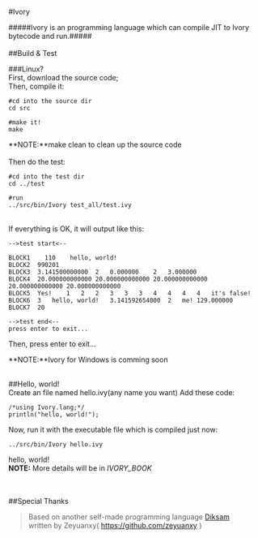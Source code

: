 #Ivory

#####Ivory is an programming language which can compile JIT to Ivory bytecode and run.#####
<br/><br/>
##Build & Test

###Linux?<br/>
First, download the source code;<br/>
Then, compile it:<br/>

    #cd into the source dir
    cd src
    
    #make it!
    make

**NOTE:**make clean to clean up the source code<br/><br/>
Then do the test:
    
    #cd into the test dir
    cd ../test
    
    #run
    ../src/bin/Ivory test_all/test.ivy

<br/>
If everything is OK, it will output like this:

    -->test start<--

    BLOCK1    110    hello, world!
    BLOCK2	990201
    BLOCK3	3.141500000000	2	0.000000	2	3.000000
    BLOCK4	20.000000000000	20.000000000000	20.000000000000	20.000000000000	20.000000000000
    BLOCK5	Yes!	1	2	2	3	3	3	4	4	4	4	it's false!
    BLOCK6	3	hello, world!	3.141592654000	2	me!	129.000000
    BLOCK7	20
    
    -->test end<--
    press enter to exit...

Then, press enter to exit...

**NOTE:**Ivory for Windows is comming soon
<br/><br/>

##Hello, world!
<br/>
Create an file named hello.ivy(any name you want)
Add these code:

    /*using Ivory.lang;*/
    println("hello, world!");

Now, run it with the executable file which is compiled just now:

    ../src/bin/Ivory hello.ivy

hello, world!<br/>
**NOTE:** More details will be  in *IVORY_BOOK*

<br/><br/>
##Special Thanks
>Based on another self-made programming language [Diksam](https://github.com/zeyuanxy/Diksam "Diksam")<br/>
>written by Zeyuanxy( https://github.com/zeyuanxy )

